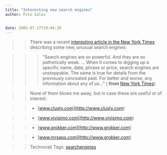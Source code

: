 ```yaml
---
title: "Interesting new search engines"
author: Pito Salas


date: 2005-07-27T19:44:20
---
```



>>

>> There was a recent [interesting article in the New York
Times](<http://www.nytimes.com/2005/06/12/business/yourmoney/12techno.html>)
describing some new, unusual search engines:

>>

>>> "Search engines are so powerful. And they are so pathetically weak. … When
it comes to digging up a specific name, date, phrase or price, search engines
are unstoppable. The same is true for details from the previously concealed
past. For better and worse, any information about any of us…" ( **from** [New
York
Times](<http://www.nytimes.com/2005/06/12/business/yourmoney/12techno.html>))

>>

>> None of them blows me away, but in case these are useful or of interest:

>>

>>   * [www.clusty.com](<http://www.clusty.com>)

>>   * [www.vivisimo.com](<http://www.vivisimo.com>)

>>   * [www.grokker.com](<http://www.grokker.com>)

>>   * [www.mrsapo.com](<http://www.grokker.com>)

>>

>>

>> Technorati Tags: [searchengines](<http://technorati.com/tag/searchengines>)


